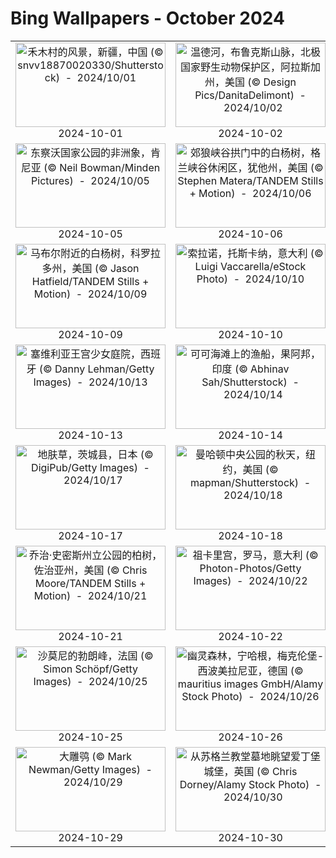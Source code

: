 # Bing Wallpapers - October 2024

| | | | |
|:-------------------------:|:-------------------------:|:-------------------------:|:-------------------------:|
| <a href="https://cn.bing.com/th?id=OHR.NationalDay2024_ZH-CN7026189162_UHD.jpg" target="_blank"><img src="https://cn.bing.com/th?id=OHR.NationalDay2024_ZH-CN7026189162_UHD.jpg&w=480" width="240" height="135" alt="禾木村的风景，新疆，中国 (© snvv18870020330/Shutterstock)  -  2024/10/01" title="禾木村的风景，新疆，中国 (© snvv18870020330/Shutterstock)  -  2024/10/01"></a><br>2024-10-01<br> | <a href="https://cn.bing.com/th?id=OHR.WindRiverAlaska_ZH-CN7317039321_UHD.jpg" target="_blank"><img src="https://cn.bing.com/th?id=OHR.WindRiverAlaska_ZH-CN7317039321_UHD.jpg&w=480" width="240" height="135" alt="温德河，布鲁克斯山脉，北极国家野生动物保护区，阿拉斯加州，美国 (© Design Pics/DanitaDelimont)  -  2024/10/02" title="温德河，布鲁克斯山脉，北极国家野生动物保护区，阿拉斯加州，美国 (© Design Pics/DanitaDelimont)  -  2024/10/02"></a><br>2024-10-02<br> | <a href="https://cn.bing.com/th?id=OHR.TajMahalReflection_ZH-CN7498774173_UHD.jpg" target="_blank"><img src="https://cn.bing.com/th?id=OHR.TajMahalReflection_ZH-CN7498774173_UHD.jpg&w=480" width="240" height="135" alt="阿格拉的泰姬陵，安拉阿巴德，印度 (© Tanarch/Getty Images)  -  2024/10/03" title="阿格拉的泰姬陵，安拉阿巴德，印度 (© Tanarch/Getty Images)  -  2024/10/03"></a><br>2024-10-03<br> | <a href="https://cn.bing.com/th?id=OHR.EuropaMoon_ZH-CN0149249980_UHD.jpg" target="_blank"><img src="https://cn.bing.com/th?id=OHR.EuropaMoon_ZH-CN0149249980_UHD.jpg&w=480" width="240" height="135" alt="木星的冰卫星木卫二 (© NASA/JPL-Caltech/SETI Institute)  -  2024/10/04" title="木星的冰卫星木卫二 (© NASA/JPL-Caltech/SETI Institute)  -  2024/10/04"></a><br>2024-10-04<br> |
| <a href="https://cn.bing.com/th?id=OHR.ElephantTeacher_ZH-CN0543308499_UHD.jpg" target="_blank"><img src="https://cn.bing.com/th?id=OHR.ElephantTeacher_ZH-CN0543308499_UHD.jpg&w=480" width="240" height="135" alt="东察沃国家公园的非洲象，肯尼亚 (© Neil Bowman/Minden Pictures)  -  2024/10/05" title="东察沃国家公园的非洲象，肯尼亚 (© Neil Bowman/Minden Pictures)  -  2024/10/05"></a><br>2024-10-05<br> | <a href="https://cn.bing.com/th?id=OHR.CoyoteGulch_ZH-CN2869463336_UHD.jpg" target="_blank"><img src="https://cn.bing.com/th?id=OHR.CoyoteGulch_ZH-CN2869463336_UHD.jpg&w=480" width="240" height="135" alt="郊狼峡谷拱门中的白杨树，格兰峡谷休闲区，犹他州，美国 (© Stephen Matera/TANDEM Stills + Motion)  -  2024/10/06" title="郊狼峡谷拱门中的白杨树，格兰峡谷休闲区，犹他州，美国 (© Stephen Matera/TANDEM Stills + Motion)  -  2024/10/06"></a><br>2024-10-06<br> | <a href="https://cn.bing.com/th?id=OHR.BoraPapeete_ZH-CN1991283465_UHD.jpg" target="_blank"><img src="https://cn.bing.com/th?id=OHR.BoraPapeete_ZH-CN1991283465_UHD.jpg&w=480" width="240" height="135" alt="法属波利尼西亚波拉波拉岛的鸟瞰图 (© GLF Media/Shutterstock)  -  2024/10/07" title="法属波利尼西亚波拉波拉岛的鸟瞰图 (© GLF Media/Shutterstock)  -  2024/10/07"></a><br>2024-10-07<br> | <a href="https://cn.bing.com/th?id=OHR.MototiOctopus_ZH-CN5778894536_UHD.jpg" target="_blank"><img src="https://cn.bing.com/th?id=OHR.MototiOctopus_ZH-CN5778894536_UHD.jpg&w=480" width="240" height="135" alt="莫托提两鳍蛸，蓝碧海峡，印度尼西亚 (© Howard Chew/Alamy Stock Photo)  -  2024/10/08" title="莫托提两鳍蛸，蓝碧海峡，印度尼西亚 (© Howard Chew/Alamy Stock Photo)  -  2024/10/08"></a><br>2024-10-08<br> |
| <a href="https://cn.bing.com/th?id=OHR.AspensColorado_ZH-CN0132780533_UHD.jpg" target="_blank"><img src="https://cn.bing.com/th?id=OHR.AspensColorado_ZH-CN0132780533_UHD.jpg&w=480" width="240" height="135" alt="马布尔附近的白杨树，科罗拉多州，美国 (© Jason Hatfield/TANDEM Stills + Motion)  -  2024/10/09" title="马布尔附近的白杨树，科罗拉多州，美国 (© Jason Hatfield/TANDEM Stills + Motion)  -  2024/10/09"></a><br>2024-10-09<br> | <a href="https://cn.bing.com/th?id=OHR.SoranoItaly_ZH-CN5842160079_UHD.jpg" target="_blank"><img src="https://cn.bing.com/th?id=OHR.SoranoItaly_ZH-CN5842160079_UHD.jpg&w=480" width="240" height="135" alt="索拉诺，托斯卡纳，意大利 (© Luigi Vaccarella/eStock Photo)  -  2024/10/10" title="索拉诺，托斯卡纳，意大利 (© Luigi Vaccarella/eStock Photo)  -  2024/10/10"></a><br>2024-10-10<br> | <a href="https://cn.bing.com/th?id=OHR.Chongyang2024_ZH-CN4180097837_UHD.jpg" target="_blank"><img src="https://cn.bing.com/th?id=OHR.Chongyang2024_ZH-CN4180097837_UHD.jpg&w=480" width="240" height="135" alt="黄山云海，安徽省，中国 (© yangyang1991/Getty Images)  -  2024/10/11" title="黄山云海，安徽省，中国 (© yangyang1991/Getty Images)  -  2024/10/11"></a><br>2024-10-11<br> | <a href="https://cn.bing.com/th?id=OHR.QuebecDuck_ZH-CN0588954873_UHD.jpg" target="_blank"><img src="https://cn.bing.com/th?id=OHR.QuebecDuck_ZH-CN0588954873_UHD.jpg&w=480" width="240" height="135" alt="林鸳鸯，魁北克省，加拿大 (© Maxime Riendeau/Getty Images)  -  2024/10/12" title="林鸳鸯，魁北克省，加拿大 (© Maxime Riendeau/Getty Images)  -  2024/10/12"></a><br>2024-10-12<br> |
| <a href="https://cn.bing.com/th?id=OHR.AlcazarSeville_ZH-CN5581795099_UHD.jpg" target="_blank"><img src="https://cn.bing.com/th?id=OHR.AlcazarSeville_ZH-CN5581795099_UHD.jpg&w=480" width="240" height="135" alt="塞维利亚王宫少女庭院，西班牙 (© Danny Lehman/Getty Images)  -  2024/10/13" title="塞维利亚王宫少女庭院，西班牙 (© Danny Lehman/Getty Images)  -  2024/10/13"></a><br>2024-10-13<br> | <a href="https://cn.bing.com/th?id=OHR.CocoBeach_ZH-CN7503553722_UHD.jpg" target="_blank"><img src="https://cn.bing.com/th?id=OHR.CocoBeach_ZH-CN7503553722_UHD.jpg&w=480" width="240" height="135" alt="可可海滩上的渔船，果阿邦，印度 (© Abhinav Sah/Shutterstock)  -  2024/10/14" title="可可海滩上的渔船，果阿邦，印度 (© Abhinav Sah/Shutterstock)  -  2024/10/14"></a><br>2024-10-14<br> | <a href="https://cn.bing.com/th?id=OHR.MaraMigration_ZH-CN8215566853_UHD.jpg" target="_blank"><img src="https://cn.bing.com/th?id=OHR.MaraMigration_ZH-CN8215566853_UHD.jpg&w=480" width="240" height="135" alt="马拉河的角马大迁徙，肯尼亚 (© Ayzenstayn/Getty Images)  -  2024/10/15" title="马拉河的角马大迁徙，肯尼亚 (© Ayzenstayn/Getty Images)  -  2024/10/15"></a><br>2024-10-15<br> | <a href="https://cn.bing.com/th?id=OHR.FossilsDorset_ZH-CN8722623801_UHD.jpg" target="_blank"><img src="https://cn.bing.com/th?id=OHR.FossilsDorset_ZH-CN8722623801_UHD.jpg&w=480" width="240" height="135" alt="侏罗纪海岸的箭石和菊石化石，多塞特郡，英国 (© Nature Picture Library/Alamy Stock Photo)  -  2024/10/16" title="侏罗纪海岸的箭石和菊石化石，多塞特郡，英国 (© Nature Picture Library/Alamy Stock Photo)  -  2024/10/16"></a><br>2024-10-16<br> |
| <a href="https://cn.bing.com/th?id=OHR.KochiaJapan_ZH-CN9896157139_UHD.jpg" target="_blank"><img src="https://cn.bing.com/th?id=OHR.KochiaJapan_ZH-CN9896157139_UHD.jpg&w=480" width="240" height="135" alt="地肤草，茨城县，日本 (© DigiPub/Getty Images)  -  2024/10/17" title="地肤草，茨城县，日本 (© DigiPub/Getty Images)  -  2024/10/17"></a><br>2024-10-17<br> | <a href="https://cn.bing.com/th?id=OHR.CentralParkAutumn_ZH-CN2757358246_UHD.jpg" target="_blank"><img src="https://cn.bing.com/th?id=OHR.CentralParkAutumn_ZH-CN2757358246_UHD.jpg&w=480" width="240" height="135" alt="曼哈顿中央公园的秋天，纽约，美国 (© mapman/Shutterstock)  -  2024/10/18" title="曼哈顿中央公园的秋天，纽约，美国 (© mapman/Shutterstock)  -  2024/10/18"></a><br>2024-10-18<br> | <a href="https://cn.bing.com/th?id=OHR.DenderaTemple_ZH-CN3097745887_UHD.jpg" target="_blank"><img src="https://cn.bing.com/th?id=OHR.DenderaTemple_ZH-CN3097745887_UHD.jpg&w=480" width="240" height="135" alt="哈索尔神庙，邓德拉神庙群，基纳，埃及 (© Nick Brundle Photography/Getty Images)  -  2024/10/19" title="哈索尔神庙，邓德拉神庙群，基纳，埃及 (© Nick Brundle Photography/Getty Images)  -  2024/10/19"></a><br>2024-10-19<br> | <a href="https://cn.bing.com/th?id=OHR.SmilingSloth_ZH-CN4646662964_UHD.jpg" target="_blank"><img src="https://cn.bing.com/th?id=OHR.SmilingSloth_ZH-CN4646662964_UHD.jpg&w=480" width="240" height="135" alt="哥斯达黎加的三趾树懒 (© Harry Collins/Getty Images)  -  2024/10/20" title="哥斯达黎加的三趾树懒 (© Harry Collins/Getty Images)  -  2024/10/20"></a><br>2024-10-20<br> |
| <a href="https://cn.bing.com/th?id=OHR.AutumnCypress_ZH-CN5099875619_UHD.jpg" target="_blank"><img src="https://cn.bing.com/th?id=OHR.AutumnCypress_ZH-CN5099875619_UHD.jpg&w=480" width="240" height="135" alt="乔治·史密斯州立公园的柏树，佐治亚州，美国 (© Chris Moore/TANDEM Stills + Motion)  -  2024/10/21" title="乔治·史密斯州立公园的柏树，佐治亚州，美国 (© Chris Moore/TANDEM Stills + Motion)  -  2024/10/21"></a><br>2024-10-21<br> | <a href="https://cn.bing.com/th?id=OHR.MonsterDoor_ZH-CN6613337019_UHD.jpg" target="_blank"><img src="https://cn.bing.com/th?id=OHR.MonsterDoor_ZH-CN6613337019_UHD.jpg&w=480" width="240" height="135" alt="祖卡里宫，罗马，意大利 (© Photon-Photos/Getty Images)  -  2024/10/22" title="祖卡里宫，罗马，意大利 (© Photon-Photos/Getty Images)  -  2024/10/22"></a><br>2024-10-22<br> | <a href="https://cn.bing.com/th?id=OHR.MadameSherriCastle_ZH-CN8101580548_UHD.jpg" target="_blank"><img src="https://cn.bing.com/th?id=OHR.MadameSherriCastle_ZH-CN8101580548_UHD.jpg&w=480" width="240" height="135" alt="雪莉夫人森林和古堡遗迹，新罕布什尔州，美国 (© yggdrasill/Shutterstock)  -  2024/10/23" title="雪莉夫人森林和古堡遗迹，新罕布什尔州，美国 (© yggdrasill/Shutterstock)  -  2024/10/23"></a><br>2024-10-23<br> | <a href="https://cn.bing.com/th?id=OHR.BodieCalifornia_ZH-CN8941360519_UHD.jpg" target="_blank"><img src="https://cn.bing.com/th?id=OHR.BodieCalifornia_ZH-CN8941360519_UHD.jpg&w=480" width="240" height="135" alt="博迪州立历史公园，莫诺县，加利福尼亚州，美国 (© Julien McRoberts/Tetra Images, LLC/Alamy Stock Photo)  -  2024/10/24" title="博迪州立历史公园，莫诺县，加利福尼亚州，美国 (© Julien McRoberts/Tetra Images, LLC/Alamy Stock Photo)  -  2024/10/24"></a><br>2024-10-24<br> |
| <a href="https://cn.bing.com/th?id=OHR.MontBlancMassif_ZH-CN9172264924_UHD.jpg" target="_blank"><img src="https://cn.bing.com/th?id=OHR.MontBlancMassif_ZH-CN9172264924_UHD.jpg&w=480" width="240" height="135" alt="沙莫尼的勃朗峰，法国 (© Simon Schöpf/Getty Images)  -  2024/10/25" title="沙莫尼的勃朗峰，法国 (© Simon Schöpf/Getty Images)  -  2024/10/25"></a><br>2024-10-25<br> | <a href="https://cn.bing.com/th?id=OHR.GhostForest_ZH-CN9648216213_UHD.jpg" target="_blank"><img src="https://cn.bing.com/th?id=OHR.GhostForest_ZH-CN9648216213_UHD.jpg&w=480" width="240" height="135" alt="幽灵森林，宁哈根，梅克伦堡-西波美拉尼亚，德国 (© mauritius images GmbH/Alamy Stock Photo)  -  2024/10/26" title="幽灵森林，宁哈根，梅克伦堡-西波美拉尼亚，德国 (© mauritius images GmbH/Alamy Stock Photo)  -  2024/10/26"></a><br>2024-10-26<br> | <a href="https://cn.bing.com/th?id=OHR.PolarBearHug_ZH-CN0696077546_UHD.jpg" target="_blank"><img src="https://cn.bing.com/th?id=OHR.PolarBearHug_ZH-CN0696077546_UHD.jpg&w=480" width="240" height="135" alt="北极熊与幼崽，丘吉尔，曼尼托巴，加拿大 (© Design Pics/plainpicture)  -  2024/10/27" title="北极熊与幼崽，丘吉尔，曼尼托巴，加拿大 (© Design Pics/plainpicture)  -  2024/10/27"></a><br>2024-10-27<br> | <a href="https://cn.bing.com/th?id=OHR.PumpkinMist_ZH-CN0898655859_UHD.jpg" target="_blank"><img src="https://cn.bing.com/th?id=OHR.PumpkinMist_ZH-CN0898655859_UHD.jpg&w=480" width="240" height="135" alt="南瓜田，维多利亚，不列颠哥伦比亚省，加拿大 (© Shaun Cunningham/Alamy Stock Photo)  -  2024/10/28" title="南瓜田，维多利亚，不列颠哥伦比亚省，加拿大 (© Shaun Cunningham/Alamy Stock Photo)  -  2024/10/28"></a><br>2024-10-28<br> |
| <a href="https://cn.bing.com/th?id=OHR.GreatOwl_ZH-CN1259534922_UHD.jpg" target="_blank"><img src="https://cn.bing.com/th?id=OHR.GreatOwl_ZH-CN1259534922_UHD.jpg&w=480" width="240" height="135" alt="大雕鸮 (© Mark Newman/Getty Images)  -  2024/10/29" title="大雕鸮 (© Mark Newman/Getty Images)  -  2024/10/29"></a><br>2024-10-29<br> | <a href="https://cn.bing.com/th?id=OHR.HauntedEdinburgh_ZH-CN1461834159_UHD.jpg" target="_blank"><img src="https://cn.bing.com/th?id=OHR.HauntedEdinburgh_ZH-CN1461834159_UHD.jpg&w=480" width="240" height="135" alt="从苏格兰教堂墓地眺望爱丁堡城堡，英国 (© Chris Dorney/Alamy Stock Photo)  -  2024/10/30" title="从苏格兰教堂墓地眺望爱丁堡城堡，英国 (© Chris Dorney/Alamy Stock Photo)  -  2024/10/30"></a><br>2024-10-30<br> | <a href="https://cn.bing.com/th?id=OHR.GargoyleParis_ZH-CN1668628241_UHD.jpg" target="_blank"><img src="https://cn.bing.com/th?id=OHR.GargoyleParis_ZH-CN1668628241_UHD.jpg&w=480" width="240" height="135" alt="巴黎圣母院的奇美拉，法国 (© scaliger/Getty Images)  -  2024/10/31" title="巴黎圣母院的奇美拉，法国 (© scaliger/Getty Images)  -  2024/10/31"></a><br>2024-10-31<br> |  |
